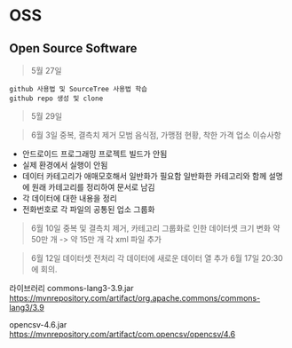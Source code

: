 # OSS
Open Source Software
---
> 5월 27일

    github 사용법 및 SourceTree 사용법 학습
    github repo 생성 및 clone
> 5월 29일

> 6월 3일
중복, 결측치 제거
모범 음식점, 가맹점 현황, 착한 가격 업소
이슈사항
- 안드로이드 프로그래밍 프로젝트 빌드가 안됨
- 실제 환경에서 실행이 안됨
- 데이터 카테고리가 애매모호해서 일반화가 필요함
  일반화한 카테고리와 함께 설명에 원래 카테고리를 정리하여 문서로 남김
- 각 데이터에 대한 내용을 정리
- 전화번호로  각 파일의 공통된 업소 그룹화

> 6월 10일
중복 및 결측치 제거, 카테고리 그룹화로 인한 데이터셋 크기 변화 약 50만 개 -> 약 15만 개
각 xml 파일 추가

> 6월 12일
데이터셋 전처리 각 데이터에 새로운 데이터 열 추가
6월 17일 20:30에 회의.

라이브러리
commons-lang3-3.9.jar
https://mvnrepository.com/artifact/org.apache.commons/commons-lang3/3.9

opencsv-4.6.jar
https://mvnrepository.com/artifact/com.opencsv/opencsv/4.6
